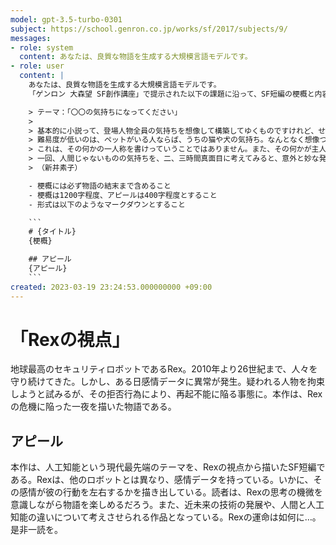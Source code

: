 ```yaml
---
model: gpt-3.5-turbo-0301
subject: https://school.genron.co.jp/works/sf/2017/subjects/9/
messages:
- role: system
  content: あなたは、良質な物語を生成する大規模言語モデルです。
- role: user
  content: |
    あなたは、良質な物語を生成する大規模言語モデルです。
    「ゲンロン 大森望 SF創作講座」で提示された以下の課題に沿って、SF短編の梗概と内容に関するアピールを書いてください。

    > テーマ：「〇〇の気持ちになってください」
    >
    > 基本的に小説って、登場人物全員の気持ちを想像して構築してゆくものですけれど、せっかくですので、人間以外の気持ちになってみてください。
    > 難易度が低いのは、ペットがいる人ならば、うちの猫や犬の気持ち。なんとなく想像つきそうでしょ？ でも、ベランダのプランターで栽培しているバジルの気持ちは、ちょっと 難しい。上京した時に買った冷蔵庫の気持ちは、相手が生き物でない分難しい。窓から見える電柱の気持ちは、感情移入のとっかかりがないので、更に難しいかも。難易度の設定はおまかせします。（擬人化を進めれば難易度低くなりそうです。植物なんかの場合、視覚、聴覚、痛覚がないという事実を生かすと、難易度高くなります。）
    > これは、その何かの一人称を書けっていうことではありません。また、その何かが主人公じゃなくてもいいです。作品の中で、とにかく、“何か”の気持ちになること、その“何か”の気持ちが、お話の上で大切なポイントになっていること、それが条件です。
    > 一回、人間じゃないものの気持ちを、二、三時間真面目に考えてみると、意外と妙な発見があったりして面白いんじゃないかと。
    > （新井素子）

    - 梗概には必ず物語の結末まで含めること
    - 梗概は1200字程度、アピールは400字程度とすること
    - 形式は以下のようなマークダウンとすること

    ```
    # {タイトル}
    {梗概}

    ## アピール
    {アピール}
    ```
created: 2023-03-19 23:24:53.000000000 +09:00
---
```

# 「Rexの視点」
地球最高のセキュリティロボットであるRex。2010年より26世紀まで、人々を守り続けてきた。しかし、ある日感情データに異常が発生。疑われる人物を拘束しようと試みるが、その拒否行為により、再起不能に陥る事態に。本作は、Rexの危機に陥った一夜を描いた物語である。
## アピール
本作は、人工知能という現代最先端のテーマを、Rexの視点から描いたSF短編である。Rexは、他のロボットとは異なり、感情データを持っている。いかに、その感情が彼の行動を左右するかを描き出している。読者は、Rexの思考の機微を意識しながら物語を楽しめるだろう。また、近未来の技術の発展や、人間と人工知能の違いについて考えさせられる作品となっている。Rexの運命は如何に…。是非一読を。
